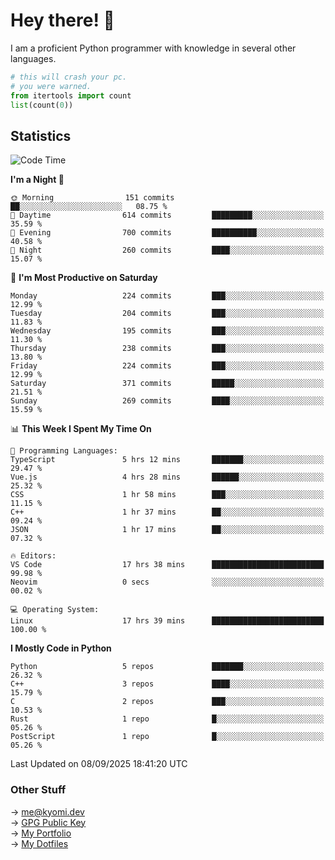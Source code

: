 # Hey there! 👋

I am a proficient Python programmer with knowledge in several other languages.

```py
# this will crash your pc.
# you were warned.
from itertools import count
list(count(0))
```

## Statistics
<!--START_SECTION:waka-->
![Code Time](http://img.shields.io/badge/Code%20Time-1%2C935%20hrs%2049%20mins-blue)

**I'm a Night 🦉** 

```text
🌞 Morning                151 commits         ██░░░░░░░░░░░░░░░░░░░░░░░   08.75 % 
🌆 Daytime                614 commits         █████████░░░░░░░░░░░░░░░░   35.59 % 
🌃 Evening                700 commits         ██████████░░░░░░░░░░░░░░░   40.58 % 
🌙 Night                  260 commits         ████░░░░░░░░░░░░░░░░░░░░░   15.07 % 
```
📅 **I'm Most Productive on Saturday** 

```text
Monday                   224 commits         ███░░░░░░░░░░░░░░░░░░░░░░   12.99 % 
Tuesday                  204 commits         ███░░░░░░░░░░░░░░░░░░░░░░   11.83 % 
Wednesday                195 commits         ███░░░░░░░░░░░░░░░░░░░░░░   11.30 % 
Thursday                 238 commits         ███░░░░░░░░░░░░░░░░░░░░░░   13.80 % 
Friday                   224 commits         ███░░░░░░░░░░░░░░░░░░░░░░   12.99 % 
Saturday                 371 commits         █████░░░░░░░░░░░░░░░░░░░░   21.51 % 
Sunday                   269 commits         ████░░░░░░░░░░░░░░░░░░░░░   15.59 % 
```


📊 **This Week I Spent My Time On** 

```text
💬 Programming Languages: 
TypeScript               5 hrs 12 mins       ███████░░░░░░░░░░░░░░░░░░   29.47 % 
Vue.js                   4 hrs 28 mins       ██████░░░░░░░░░░░░░░░░░░░   25.32 % 
CSS                      1 hr 58 mins        ███░░░░░░░░░░░░░░░░░░░░░░   11.15 % 
C++                      1 hr 37 mins        ██░░░░░░░░░░░░░░░░░░░░░░░   09.24 % 
JSON                     1 hr 17 mins        ██░░░░░░░░░░░░░░░░░░░░░░░   07.32 % 

🔥 Editors: 
VS Code                  17 hrs 38 mins      █████████████████████████   99.98 % 
Neovim                   0 secs              ░░░░░░░░░░░░░░░░░░░░░░░░░   00.02 % 

💻 Operating System: 
Linux                    17 hrs 39 mins      █████████████████████████   100.00 % 
```

**I Mostly Code in Python** 

```text
Python                   5 repos             ███████░░░░░░░░░░░░░░░░░░   26.32 % 
C++                      3 repos             ████░░░░░░░░░░░░░░░░░░░░░   15.79 % 
C                        2 repos             ███░░░░░░░░░░░░░░░░░░░░░░   10.53 % 
Rust                     1 repo              █░░░░░░░░░░░░░░░░░░░░░░░░   05.26 % 
PostScript               1 repo              █░░░░░░░░░░░░░░░░░░░░░░░░   05.26 % 
```




 Last Updated on 08/09/2025 18:41:20 UTC
<!--END_SECTION:waka-->

### Other Stuff

→ [me@kyomi.dev](mailto:me@kyomi.dev)\
→ [GPG Public Key](https://github.com/bitterteriyaki.gpg)\
→ [My Portfolio](https://kyomi.dev)\
→ [My Dotfiles](https://github.com/bitterteriyaki/dotfiles)
